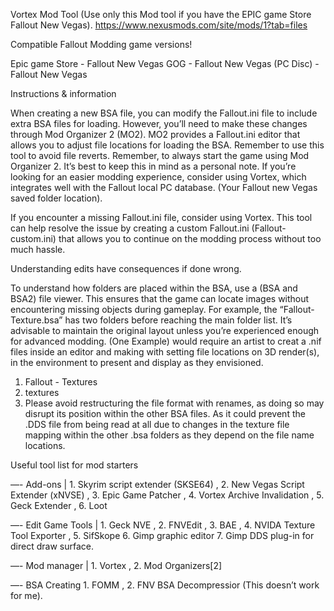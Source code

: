 Vortex Mod Tool (Use only this Mod tool if you have the EPIC game Store Fallout New Vegas).
https://www.nexusmods.com/site/mods/1?tab=files



Compatible Fallout Modding game versions!

Epic game Store - Fallout New Vegas
GOG - Fallout New Vegas 
(PC Disc) - Fallout New Vegas

Instructions & information

When creating a new BSA file, you can modify the Fallout.ini file to include extra BSA files for loading. However, you’ll need to make these changes through Mod Organizer 2 (MO2). MO2 provides a Fallout.ini editor that allows you to adjust file locations for loading the BSA. Remember to use this tool to avoid file reverts.
Remember, to always start the game using Mod Organizer 2. It’s best to keep this in mind as a personal note. If you’re looking for an easier modding experience, consider using Vortex, which integrates well with the Fallout local PC database. (Your Fallout new Vegas saved folder location).

If you encounter a missing Fallout.ini file, consider using Vortex. This tool can help resolve the issue by creating a custom Fallout.ini (Fallout-custom.ini) that allows you to continue on the modding process without too much hassle.

Understanding edits have consequences if done wrong.

To understand how folders are placed within the BSA, use a (BSA and BSA2) file viewer. This ensures that the game can locate images without encountering missing objects during gameplay. For example, the “Fallout-Texture.bsa” has two folders before reaching the main folder list. It’s advisable to maintain the original layout unless you’re experienced enough for advanced modding. (One Example) would require an artist to creat a .nif files inside an editor and making with setting file locations on 3D render(s), in the environment to present and display as they envisioned.

1. Fallout - Textures
2. textures
3. Please avoid restructuring the file format with renames, as doing so may disrupt its position within the other BSA files. As it could prevent the .DDS file from being read at all due to changes in the texture file mapping within the other .bsa folders as they depend on the file name locations.

Useful tool list for mod starters

—- Add-ons | 1. Skyrim script extender (SKSE64) , 2. New Vegas Script Extender (xNVSE) , 3. Epic Game Patcher , 4. Vortex Archive Invalidation , 5. Geck Extender , 6. Loot 

—- Edit Game Tools | 1. Geck NVE , 2. FNVEdit , 3. BAE , 4. NVIDA Texture Tool Exporter , 5. SifSkope 6. Gimp graphic editor 7. Gimp DDS plug-in for direct draw surface.

—- Mod manager | 1. Vortex , 2. Mod Organizers[2]

—- BSA Creating 1. FOMM , 2. FNV BSA Decompressior (This doesn’t work for me).
